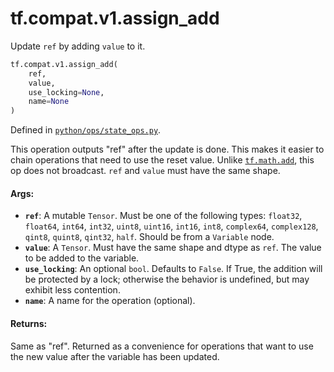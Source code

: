 <div itemscope itemtype="http://developers.google.com/ReferenceObject">
<meta itemprop="name" content="tf.compat.v1.assign_add" />
<meta itemprop="path" content="Stable" />
</div>

# tf.compat.v1.assign_add

Update `ref` by adding `value` to it.

``` python
tf.compat.v1.assign_add(
    ref,
    value,
    use_locking=None,
    name=None
)
```



Defined in [`python/ops/state_ops.py`](/code/stable/tensorflow/python/ops/state_ops.py).

<!-- Placeholder for "Used in" -->

This operation outputs "ref" after the update is done.
This makes it easier to chain operations that need to use the reset value.
Unlike <a href="../../../tf/math/add.md"><code>tf.math.add</code></a>, this op does not broadcast. `ref` and `value` must have
the same shape.

#### Args:


* <b>`ref`</b>: A mutable `Tensor`. Must be one of the following types: `float32`,
  `float64`, `int64`, `int32`, `uint8`, `uint16`, `int16`, `int8`,
  `complex64`, `complex128`, `qint8`, `quint8`, `qint32`, `half`. Should be
  from a `Variable` node.
* <b>`value`</b>: A `Tensor`. Must have the same shape and dtype as `ref`. The value to
  be added to the variable.
* <b>`use_locking`</b>: An optional `bool`. Defaults to `False`. If True, the addition
  will be protected by a lock; otherwise the behavior is undefined, but may
  exhibit less contention.
* <b>`name`</b>: A name for the operation (optional).


#### Returns:

Same as "ref".  Returned as a convenience for operations that want
to use the new value after the variable has been updated.
